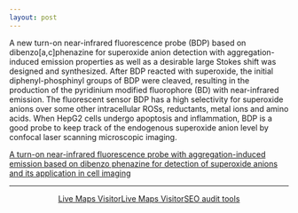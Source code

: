 ```yaml
---
layout: post
---
```


A new turn-on near-infrared fluorescence probe (BDP) based on dibenzo[a,c]phenazine for superoxide anion detection with aggregation-induced emission properties as well as a desirable large Stokes shift was designed and synthesized. After BDP reacted with superoxide, the initial diphenyl-phosphinyl groups of BDP were cleaved, resulting in the production of the pyridinium modified fluorophore (BD) with near-infrared emission. The fluorescent sensor BDP has a high selectivity for superoxide anions over some other intracellular ROSs, reductants, metal ions and amino acids. When HepG2 cells undergo apoptosis and inflammation, BDP is a good probe to keep track of the endogenous superoxide anion level by confocal laser scanning microscopic imaging. 

[A turn-on near-infrared fluorescence probe with aggregation-induced emission based on dibenzo phenazine for detection of superoxide anions and its application in cell imaging](https://pubs.rsc.org/en/content/articlehtml/2018/an/c7an01860f)

---

<center><a href="https://livetrafficfeed.com/live-maps-visitor" data-size="60"
data-type="4" data-root="0" id="LTF_mapjs_website">Live Maps Visitor</a><script
type="text/javascript"
src="//cdn.livetrafficfeed.com/static/mapjs/live.v2.js"></script><noscript><a
href="http://livetrafficfeed.com/live-maps-visitor">Live Maps Visitor</a><a
href="https://w3seotools.com">SEO audit tools</a></noscript></center>
<!--<script type='text/javascript' id='clustrmaps' src='//cdn.clustrmaps.com/map_v2.js?cl=cbcbcb&w=268&t=tt&d=J2f2ML9EVuGnRrGzJN2-8TM5BJalB1EmqGKHdCZvPZY&cmo=5fa08c&cmn=5fa08c'></script>-->
